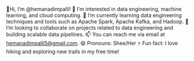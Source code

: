 👋Hi, I’m @hemanadimpalli!
👀 I’m interested in data engineering, machine learning, and cloud computing.
🌱 I’m currently learning data engineering techniques and tools such as Apache Spark, Apache Kafka, and Hadoop.
💞️ I’m looking to collaborate on projects related to data engineering and building scalable data pipelines.
📫 You can reach me via email at hemanadimpalli5@gmail.com.
😄 Pronouns: Shee/Her
⚡ Fun fact: I love hiking and exploring new trails in my free time!
<!---
hemanadimpalli/hemanadimpalli is a ✨ special ✨ repository because its `README.md` (this file) appears on your GitHub profile.
You can click the Preview link to take a look at your changes.
--->
